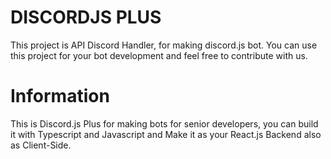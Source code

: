 # DISCORDJS PLUS

This project is API Discord Handler, for making discord.js bot.
You can use this project for your bot development and feel free to contribute with us.

# Information

This is Discord.js Plus for making bots for senior developers, you can build it with Typescript and Javascript and Make it as your React.js Backend also as Client-Side.
